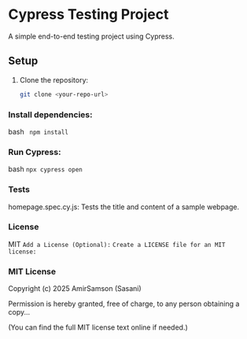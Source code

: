 # Cypress Testing Project

A simple end-to-end testing project using Cypress.

## Setup

1. Clone the repository:
   ```bash
   git clone <your-repo-url>


### Install dependencies:
bash
``` npm install```

### Run Cypress:
bash
```npx cypress open```

### Tests
homepage.spec.cy.js: Tests the title and content of a sample webpage.

### License
MIT
`Add a License (Optional):`
`Create a LICENSE file for an MIT license:`

### MIT License

Copyright (c) 2025 AmirSamson (Sasani)

Permission is hereby granted, free of charge, to any person obtaining a copy...

(You can find the full MIT license text online if needed.)
